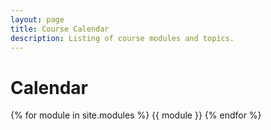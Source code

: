 ```yaml
---
layout: page
title: Course Calendar
description: Listing of course modules and topics.
---
```


# Calendar

{% for module in site.modules %}
{{ module }}
{% endfor %}
